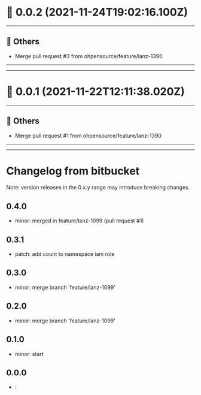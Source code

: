 
# :confetti_ball: 0.0.2 (2021-11-24T19:02:16.100Z)
- - -
## :newspaper: Others
* Merge pull request #3 from ohpensource/feature/lanz-1390
- - -
- - -
# :confetti_ball: 0.0.1 (2021-11-22T12:11:38.020Z)
- - -
## :newspaper: Others
* Merge pull request #1 from ohpensource/feature/lanz-1390
- - -
- - -

# Changelog from bitbucket
Note: version releases in the 0.x.y range may introduce breaking changes.

## 0.4.0

- minor: merged in feature/lanz-1099 (pull request #1)

## 0.3.1

- patch:  add count to namespace iam role

## 0.3.0

- minor: merge branch 'feature/lanz-1099'

## 0.2.0

- minor:  merge branch 'feature/lanz-1099'

## 0.1.0

- minor: start 

## 0.0.0

- : 


